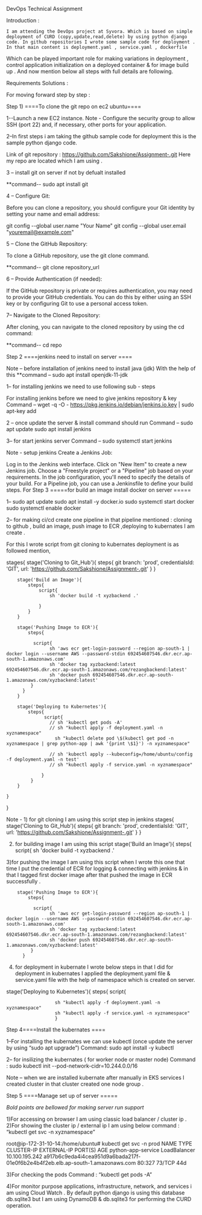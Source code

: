 DevOps Technical Assignment


Introduction : 

    I am attending the DevOps project at Syvora. Which is based on simple deployment of CURD (copy,update,read,delete) by using python django code. In github repositories I wrote some sample code for deployment . In that main content is deployment.yaml , service.yaml , dockerfile 
Which can be played important role for making variations in deployment , control application initialization on a deployed container & for image build up . And now mention below all steps with full details are following.



Requirements Solutions : 

For moving forward step by step : 

Step 1)  ====To clone the git repo on ec2 ubuntu====

1--Launch a new EC2 instance.
Note - Configure the security group to allow SSH (port 22) and, if necessary, other ports for your application.

2–In first steps i am taking the github sample code for deployment this is the sample python django code. 

Link of git repository : https://github.com/Sakshione/Assignment-.git 
Here my repo are located which I am using .

3 – install git on server if not by defualt installed
 
**command--  sudo apt install git

4 – Configure Git:

Before you can clone a repository, you should configure your Git identity by setting your name and email address:

git config --global user.name "Your Name"
git config --global user.email "youremail@example.com"


5 – Clone the GitHub Repository:

To clone a GitHub repository, use the git clone command. 

**command--  git clone repository_url

6 –  Provide Authentication (if needed):

If the GitHub repository is private or requires authentication, you may need to provide your GitHub credentials. You can do this by either using an SSH key or by configuring Git to use a personal access token.

7– Navigate to the Cloned Repository:

After cloning, you can navigate to the cloned repository by using the cd command:

**command--  cd repo


Step 2 ====jenkins need to install on server ====

Note – before installation of jenkins need to install java (jdk)
With the help of this 
 **command  – sudo apt install openjdk-11-jdk


1– for installing jenkins we need to use following sub - steps

For installing jenkins before we need to give jenkins repository & key 
Command – wget -q -O - https://pkg.jenkins.io/debian/jenkins.io.key | sudo apt-key add 

2 – once update the server & install command should run 
  Command – sudo apt update
                      sudo apt install jenkins

3– for start jenkins server 
  Command – sudo systemctl start jenkins

Note - setup jenkins Create a Jenkins Job:

Log in to the Jenkins web interface.
Click on "New Item" to create a new Jenkins job.
Choose a "Freestyle project" or a "Pipeline" job based on your requirements.
In the job configuration, you'll need to specify the details of your build. For a Pipeline job, you can use a Jenkinsfile to define your build steps.
For 
Step 3 =====for build an image install docker on server  =====

1– sudo apt update
sudo apt install -y docker.io
sudo systemctl start docker
sudo systemctl enable docker

2– for making ci/cd create one pipeline  in that pipeline mentioned :  cloning to github , build an image, push image to ECR ,deploying to kubernates I am create .

For this  I wrote script from git cloning to kubernates deployment is as followed mention,
 
stages{
        stage('Cloning to Git_Hub'){
            steps{
              git branch: 'prod', credentialsId: 'GIT', url: 'https://github.com/Sakshione/Assignment-.git'
            }
        }
   
        stage('Build an Image'){
            steps{
                script{
                    sh 'docker build -t xyzbackend .'
                 
                }
            }
        }
        
        stage('Pushing Image to ECR'){
            steps{
                
              script{
                    sh 'aws ecr get-login-password --region ap-south-1 | docker login --username AWS --password-stdin 692454607546.dkr.ecr.ap-south-1.amazonaws.com'
                    sh 'docker tag xyzbackend:latest 692454607546.dkr.ecr.ap-south-1.amazonaws.com/rezangbackend:latest'
                    sh 'docker push 692454607546.dkr.ecr.ap-south-1.amazonaws.com/xyzbackend:latest'
             }
          }
        }

        stage('Deploying to Kubernetes'){
            steps{
                  script{
                    // sh 'kubectl get pods -A'
                    // sh "kubectl apply -f deployment.yaml -n xyznamespace"
                      sh "kubectl delete pod \$(kubectl get pod -n xyznamespace | grep python-app | awk '{print \$1}') -n xyznamespace"

                    // sh 'kubectl apply --kubeconfig=/home/ubuntu/config -f deployment.yaml -n test'
                    // sh "kubectl apply -f service.yaml -n xyznamespace"

                 }
             }
        }
        
    }
}


Note - 1) for git cloning I am using this script step in jenkins 
stages{
        stage('Cloning to Git_Hub'){
            steps{
              git branch: 'prod', credentialsId: 'GIT', url: 'https://github.com/Sakshione/Assignment-.git'
            }
        }

2) for building image I am using this script 
stage('Build an Image'){
            steps{
                script{
                    sh 'docker build -t xyzbackend .'

3)for pushing the image I am using this script when I wrote this one that time I put the credential of ECR for logging & connecting with jenkins  & in that I tagged first docker image after that pushed the image in ECR successfully .

        stage('Pushing Image to ECR'){
            steps{
                
              script{
                    sh 'aws ecr get-login-password --region ap-south-1 | docker login --username AWS --password-stdin 692454607546.dkr.ecr.ap-south-1.amazonaws.com'
                    sh 'docker tag xyzbackend:latest 692454607546.dkr.ecr.ap-south-1.amazonaws.com/rezangbackend:latest'
                    sh 'docker push 692454607546.dkr.ecr.ap-south-1.amazonaws.com/xyzbackend:latest'
             }
          }
4) for deployment in kubernate I wrote below steps in that I did for deployment in kubernates I applied the deployment.yaml file & service.yaml file with the help of namespace which is created on server.

stage('Deploying to Kubernetes'){
            steps{
                  script{
               
                      sh "kubectl apply -f deployment.yaml -n xyznamespace"
                      sh "kubectl apply -f service.yaml -n xyznamespace"
                      }






Step 4====Install the kubernates ====

1–For installing the kubernates we can use kubectl  (once update the server by using “sudo apt upgrade”)
Command:   sudo apt install -y  kubectl

2– for insilizing the kubernates ( for worker node or master node)
Command : sudo kubectl init --pod-network-cidr=10.244.0.0/16

Note – when we are installed kubernate after manually in EKS services I created cluster in that cluster created one node group .

Step 5  ====Manage set up of server =====

*Bold points are bellowed for making server run support*

1)For accessing on browser I am  using classic load balancer / cluster ip .
2)For showing the cluster ip / external ip I am using below command : 
“kubectl get svc -n xyznamespace”

root@ip-172-31-10-14:/home/ubuntu# kubectl get svc -n prod
NAME                 TYPE           CLUSTER-IP       EXTERNAL-IP                                                                      PORT(S)        AGE
python-app-service   LoadBalancer   10.100.195.242   a917b6c9eda4i4cea951d9a6bada217f-01e0f6b2e4b4f2eb.elb.ap-south-1.amazonaws.com   80:327 73/TCP   44d

3)For checking the pods 
Command : “kubectl get pods -A”


4)For monitor purpose applications, infrastructure, network, and services i am using Cloud Watch .
By default python django is using this database db.sqlite3 but I am using DynamoDB & db.sqlite3 for performing the CURD operation. 




